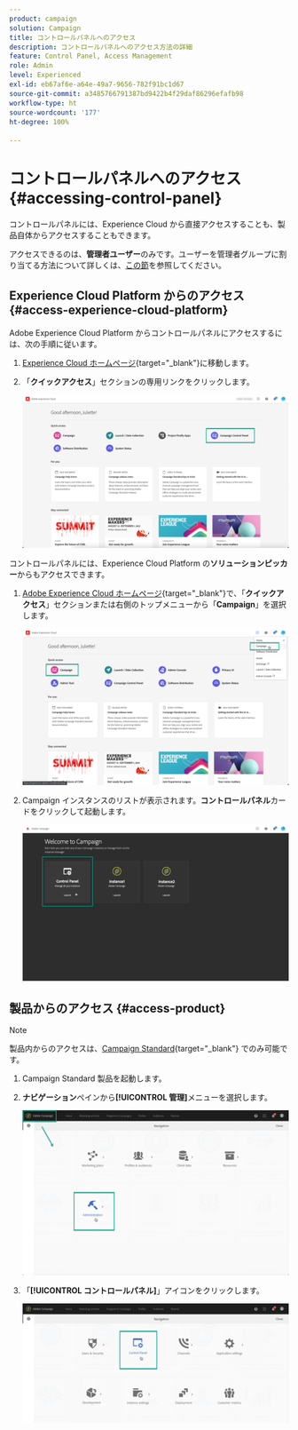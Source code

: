 ```yaml
---
product: campaign
solution: Campaign
title: コントロールパネルへのアクセス
description: コントロールパネルへのアクセス方法の詳細
feature: Control Panel, Access Management
role: Admin
level: Experienced
exl-id: eb67af6e-a64e-49a7-9656-782f91bc1d67
source-git-commit: a3485766791387bd9422b4f29daf86296efafb98
workflow-type: ht
source-wordcount: '177'
ht-degree: 100%

---
```


# コントロールパネルへのアクセス {#accessing-control-panel}

コントロールパネルには、Experience Cloud から直接アクセスすることも、製品自体からアクセスすることもできます。

アクセスできるのは、**管理者ユーザー**&#x200B;のみです。ユーザーを管理者グループに割り当てる方法について詳しくは、[この節](../../discover/using/managing-permissions.md)を参照してください。

## Experience Cloud Platform からのアクセス {#access-experience-cloud-platform}

Adobe Experience Cloud Platform からコントロールパネルにアクセスするには、次の手順に従います。

1. [Experience Cloud ホームページ](https://experiencecloud.adobe.com/){target="_blank"}に移動します。

1. 「**クイックアクセス**」セクションの専用リンクをクリックします。

   ![](assets/do-not-localize/quickaccess.png)

コントロールパネルには、Experience Cloud Platform の&#x200B;**ソリューションピッカー**&#x200B;からもアクセスできます。

1. [Adobe Experience Cloud ホームページ](https://experiencecloud.adobe.com/){target="_blank"}で、「**クイックアクセス**」セクションまたは右側のトップメニューから「**Campaign**」を選択します。

   ![](assets/do-not-localize/control_panel_access1.png)

1. Campaign インスタンスのリストが表示されます。**コントロールパネル**&#x200B;カードをクリックして起動します。

   ![](assets/do-not-localize/control_panel_access2.png)

## 製品からのアクセス {#access-product}

>[!NOTE]
>
>製品内からのアクセスは、[Campaign Standard](https://experienceleague.adobe.com/docs/campaign-standard/using/campaign-standard-home.html?lang=ja){target="_blank"} でのみ可能です。

1. Campaign Standard 製品を起動します。

1. **ナビゲーション**&#x200B;ペインから&#x200B;**[!UICONTROL 管理]**&#x200B;メニューを選択します。

   ![](assets/control_panel_access3.png)

1. 「**[!UICONTROL コントロールパネル]**」アイコンをクリックします。

   ![](assets/control_panel_access4.png)
